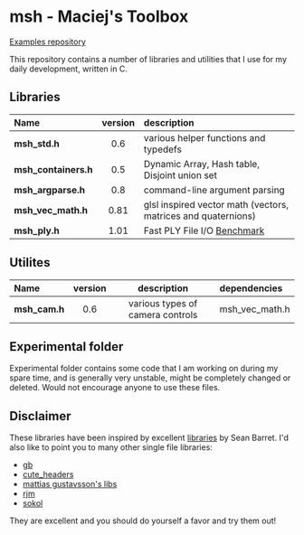 # msh - Maciej's Toolbox

[Examples repository](https://github.com/mhalber/msh_examples)

This repository contains a number of libraries and utilities that I use for my daily development, written in C. 

## Libraries

Name                     |  version   | description  
:------------------------|:----------:|:---------------------------------------------
**msh_std.h**            |    0.6     | various helper functions and typedefs
**msh_containers.h**     |    0.5     | Dynamic Array, Hash table, Disjoint union set
**msh_argparse.h**       |    0.8     | command-line argument parsing
**msh_vec_math.h**       |    0.81    | glsl inspired vector math (vectors, matrices and quaternions)
**msh_ply.h**            |    1.01    | Fast PLY File I/O [Benchmark](https://github.com/mhalber/ply_io_benchmark)

## Utilites

Name                     |  version   | description                         | dependencies
:------------------------|:----------:|:-----------------------------------:|:-------
**msh_cam.h**            |    0.6     | various types of camera controls    | msh_vec_math.h

## Experimental folder

Experimental folder contains some code that I am working on during my spare time, and is
generally very unstable, might be completely changed or deleted. Would not encourage anyone to use
these files.

## Disclaimer

These libraries have been inspired by excellent [libraries](https://github.com/nothings/stb) by Sean Barret. 
I'd also like to point you to many other single file libraries:

- [gb](https://github.com/gingerBill/gb)
- [cute_headers](https://github.com/RandyGaul/cute_headers)
- [mattias gustavsson's libs](https://github.com/mattiasgustavsson/libs)
- [rjm](https://github.com/rmitton/rjm)
- [sokol](https://github.com/floooh/sokol)

They are excellent and you should do yourself a favor and try them out!
